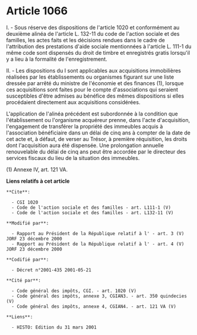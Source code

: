 # Article 1066

I. - Sous réserve des dispositions de l'article 1020 et conformément au deuxième alinéa de l'article L. 132-11 du code de
l'action sociale et des familles, les actes faits et les décisions rendues dans le cadre de l'attribution des prestations
d'aide sociale mentionnées à l'article L. 111-1 du même code sont dispensés du droit de timbre et enregistrés gratis
lorsqu'il y a lieu à la formalité de l'enregistrement.

II. - Les dispositions du I sont applicables aux acquisitions immobilières réalisées par les établissements ou organismes
figurant sur une liste dressée par arrêté du ministre de l'économie et des finances (1), lorsque ces acquisitions sont faites
pour le compte d'associations qui seraient susceptibles d'être admises au bénéfice des mêmes dispositions si elles
procédaient directement aux acquisitions considérées.

L'application de l'alinéa précédent est subordonnée à la condition que l'établissement ou l'organisme acquéreur prenne, dans
l'acte d'acquisition, l'engagement de transférer la propriété des immeubles acquis à l'association bénéficiaire dans un délai
de cinq ans à compter de la date de cet acte et, à défaut, de verser au Trésor, à première réquisition, les droits dont
l'acquisition aura été dispensée. Une prolongation annuelle renouvelable du délai de cinq ans peut être accordée par le
directeur des services fiscaux du lieu de la situation des immeubles.

(1) Annexe IV, art. 121 VA.

**Liens relatifs à cet article**

	**Cite**:

	  - CGI 1020
	  - Code de l'action sociale et des familles - art. L111-1 (V)
	  - Code de l'action sociale et des familles - art. L132-11 (V)

	**Modifié par**:

	  - Rapport au Président de la République relatif à l' - art. 3 (V) JORF 23 décembre 2000
	  - Rapport au Président de la République relatif à l' - art. 4 (V) JORF 23 décembre 2000

	**Codifié par**:

	  - Décret n°2001-435 2001-05-21

	**Cité par**:

	  - Code général des impôts, CGI. - art. 1020 (V)
	  - Code général des impôts, annexe 3, CGIAN3. - art. 350 quindecies (V)
	  - Code général des impôts, annexe 4, CGIAN4. - art. 121 VA (V)

	**Liens**:

	  - HISTO: Edition du 31 mars 2001

